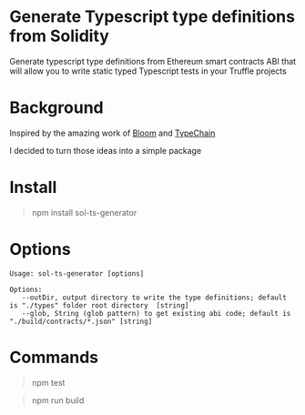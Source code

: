 # Generate Typescript type definitions from Solidity

Generate typescript type definitions from Ethereum smart contracts ABI that will allow you to write static typed Typescript tests in your Truffle projects

# Background

Inspired by the amazing work of [Bloom](https://blog.hellobloom.io/how-typescript-makes-smart-contracts-easier-to-test-and-more-robust-c612a2d99537) and [TypeChain](https://github.com/Neufund/TypeChain)

I decided to turn those ideas into a simple package

# Install

> npm install sol-ts-generator

# Options

```
Usage: sol-ts-generator [options]

Options:
   --outDir, output directory to write the type definitions; default is "./types" folder root directory  [string]
   --glob, String (glob pattern) to get existing abi code; default is "./build/contracts/*.json" [string]
```

# Commands

> npm test

> npm run build